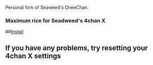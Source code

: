 Personal fork of Seaweed's OneeChan.

### Maximum rice for Seadweed's 4chan X

##[Install](../../raw/master/builds/OneeChan.user.js)

## If you have any problems, try resetting your 4chan X settings